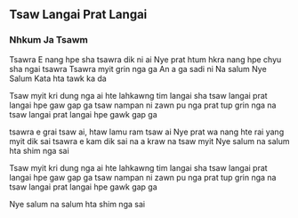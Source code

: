 ## Tsaw Langai Prat Langai 
### Nhkum Ja Tsawm 

Tsawra E nang hpe sha tsawra dik ni ai 
Nye prat htum hkra nang hpe chyu sha ngai tsawra 
Tsawra myit grin nga ga An a ga sadi ni 
Na salum Nye Salum Kata hta tawk ka da

Tsaw myit kri dung nga ai hte
lahkawng tim langai sha 
tsaw langai prat langai hpe gaw gap ga 
tsaw nampan ni zawn pu nga 
prat tup grin nga na
tsaw langai prat langai hpe gawk gap ga



tsawra e grai tsaw ai, htaw lamu ram tsaw ai 
Nye prat wa nang hte rai yang myit dik sai 
tsawra e kam dik sai na a kraw na tsaw myit 
Nye salum na salum hta shim nga sai 

Tsaw myit kri dung nga ai hte
lahkawng tim langai sha 
tsaw langai prat langai hpe gaw gap ga 
tsaw nampan ni zawn pu nga 
prat tup grin nga na
tsaw langai prat langai hpe gawk gap ga


Nye salum na salum hta shim nga sai 
